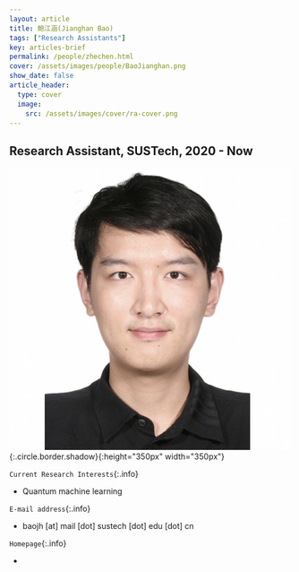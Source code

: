 ```yaml
---
layout: article
title: 鲍江涵(Jianghan Bao)
tags: ["Research Assistants"]
key: articles-brief
permalink: /people/zhechen.html
cover: /assets/images/people/BaoJianghan.png
show_date: false
article_header:
  type: cover
  image:
    src: /assets/images/cover/ra-cover.png
---
```



<div class="article__content" markdown="1">

## Research Assistant, SUSTech, 2020 - Now

<!--more-->
![Image](/assets/images/people/BaoJianghan.png){:.circle.border.shadow}{:height="350px" width="350px"}

`Current Research Interests`{:.info}

- Quantum machine learning

`E-mail address`{:.info}

- baojh [at] mail [dot] sustech [dot] edu [dot] cn

`Homepage`{:.info}

<div class="author-links">
  <ul class="menu menu--nowrap menu--inline">
	  <li title="homepage">
	  <a class="button button--circle mail-button" itemprop="sameAs" href="https://median-lab.github.io/" target="_blank">
	    <i class="fa fa-home"></i>
	  </a>
  	  </li>
  </ul>
</div>
</div>
